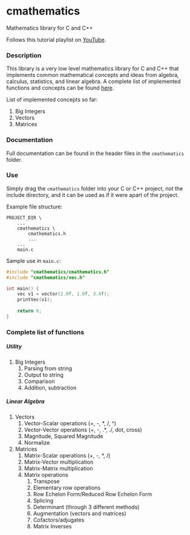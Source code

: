 # cmathematics
Mathematics library for C and C++

Follows this tutorial playlist on [YouTube](https://www.youtube.com/playlist?list=PLysLvOneEETMjrK5N-PLIYhZKwmxjGs2-).

### Description
This library is a very low level mathematics library for C and C++ that implements common mathematical concepts and ideas from algebra, calculus, statistics, and linear algebra. A complete list of implemented functions and concepts can be found [here](#complete-list-of-functions).

List of implemented concepts so far:
1) Big Integers
2) Vectors
3) Matrices

### Documentation
Full documentation can be found in the header files in the `cmathematics` folder.

### Use
Simply drag the `cmathematics` folder into your C or C++ project, not the include directory, and it can be used as if it were apart of the project.

Example file structure:
```
PROJECT_DIR \
	...
    cmathematics \
    	cmathematics.h
        ...
    ...
    main.c
```

Sample use in `main.c`:
```c
#include "cmathematics/cmathematics.h"
#include "cmathematics/vec.h"

int main() {
	vec v1 = vector(2.0f, 1.0f, 3.4f);
    printVec(v1);
    
    return 0;
}
```

### Complete list of functions
##### Utility
1) Big Integers
    1) Parsing from string
    2) Output to string
    3) Comparison
    4) Addition, subtraction
##### Linear Algebra
1) Vectors
	1) Vector-Scalar operations (+, -, *, /, ^)
    2) Vector-Vector operations (+, -, .*, ./, dot, cross)
    3) Magnitude, Squared Magnitude
    4) Normalize
2) Matrices
    1) Matrix-Scalar operations (+, -, *, /)
    2) Matrix-Vector multiplication
    3) Matrix-Matrix multiplication
    4) Matrix operations
        1) Transpose
        2) Elementary row operations
        3) Row Echelon Form/Reduced Row Echelon Form
        4) Splicing
        5) Determinant (through 3 different methods)
        6) Augmentation (vectors and matrices)
        7) Cofactors/adjugates
        8) Matrix Inverses
